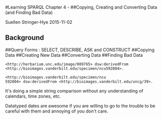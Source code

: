 #Learning SPARQL Chapter 4 - 
##Copying, Creating and Converting Data (and Finding Bad Data)

Suellen Stringer-Hye 2015-11-02

## Background

##Query Forms : SELECT, DESCRIBE, ASK and CONSTRUCT
##Copying Data
##Creating New Data
##Converting Data
##Finding Bad Data


```
<http://herbarium.unc.edu/image/089765> dsw:derivedFrom <http://bioimages.vanderbilt.edu/specimen/ncu592804>.

<http://bioimages.vanderbilt.edu/specimen/ncu
592804> dsw:derivedFrom <http://bioimages.vanderbilt.edu/uncg/39>.
```

It's doing a simple string comparison without any understanding of calendars, time zones, etc.

Datatyped dates are awesome if you are willing to go to the trouble to be careful with them and annoying of you don't care.
